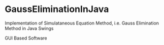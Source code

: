 # GaussEliminationInJava

Implementation of Simulataneous Equation Method, i.e. Gauss Elimination Method in Java Swings

GUI Based Software
